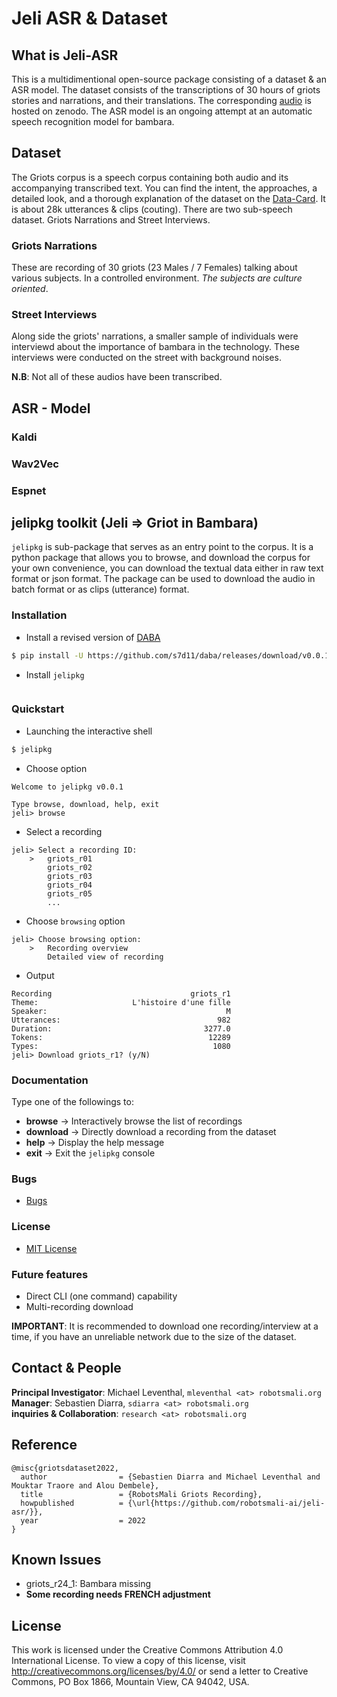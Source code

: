 # Jeli ASR & Dataset

## What is Jeli-ASR
This is a multidimentional open-source package consisting of a dataset & an ASR model. The dataset consists of the transcriptions of 30 hours of griots stories and narrations, and their translations. The corresponding [audio](https://zenodo.org/record/7094702) is hosted on zenodo. The ASR model is an ongoing attempt at an automatic speech recognition model for bambara.

## Dataset
The Griots corpus is a speech corpus containing both audio and its accompanying transcribed text. You can find the intent, the approaches, a detailed look, and a thorough explanation of the dataset on the [Data-Card](./docs/DataCard.pdf). It is about 28k utterances & clips (couting). There are two sub-speech dataset. Griots Narrations and Street Interviews.

### Griots Narrations
These are recording of 30 griots (23 Males / 7 Females) talking about various subjects. In a controlled environment. *The subjects are culture oriented*.

### Street Interviews
Along side the griots' narrations, a smaller sample of individuals were interviewd about the importance of bambara in the technology. These interviews were conducted on the street with background noises. 

**N.B**: Not all of these audios have been transcribed.

## ASR - Model
### Kaldi
### Wav2Vec
### Espnet
<!-- ### TF - Keras Transfomer -->

## jelipkg toolkit (Jeli => Griot in Bambara)
<code>jelipkg</code> is sub-package that serves as an entry point to the corpus. It is a python package that allows you to browse, and download the corpus for your own convenience, you can download the textual data either in raw text format or json format. The package can be used to download the audio in batch format or as clips (utterance) format.

### Installation
- Install a revised version of [DABA](https://github.com/maslinych/daba)

```bash
$ pip install -U https://github.com/s7d11/daba/releases/download/v0.0.1-alpha/daba-0.9.2.tar.gz
```

- Install `jelipkg`

```sh
```

### Quickstart

- Launching the interactive shell

```bash
$ jelipkg
```

- Choose option

```
Welcome to jelipkg v0.0.1

Type browse, download, help, exit
jeli> browse
```

- Select a recording

```
jeli> Select a recording ID:
    >   griots_r01
        griots_r02
        griots_r03
        griots_r04
        griots_r05
        ...
```

- Choose `browsing` option
```
jeli> Choose browsing option:
    >   Recording overview
        Detailed view of recording
```

- Output

```
Recording                               griots_r1
Theme:                     L'histoire d'une fille
Speaker:                                        M
Utterances:                                   982
Duration:                                  3277.0
Tokens:                                     12289
Types:                                       1080
jeli> Download griots_r1? (y/N)
```

### Documentation
Type one of the followings to:  
- **browse** -> Interactively browse the list of recordings  
- **download** -> Directly download a recording from the dataset  
- **help** -> Display the help message  
- **exit** -> Exit the `jelipkg` console  

### Bugs
- [Bugs](https://github.com/robotsmali-ai/jeli-asr/issues)

### License
- [MIT License](./jeli/LICENSE)

### Future features
- Direct CLI (one command) capability
- Multi-recording download

**IMPORTANT**: It is recommended to download one recording/interview at a time, if you have an unreliable network due to the size of the dataset.

## Contact & People
**Principal Investigator**: Michael Leventhal, `mleventhal <at> robotsmali.org`  
**Manager**: Sebastien Diarra, `sdiarra <at> robotsmali.org`  
**inquiries & Collaboration**: `research <at> robotsmali.org`

## Reference
```
@misc{griotsdataset2022,
  author                = {Sebastien Diarra and Michael Leventhal and Mouktar Traore and Alou Dembele},
  title                 = {RobotsMali Griots Recording},
  howpublished          = {\url{https://github.com/robotsmali-ai/jeli-asr/}},
  year                  = 2022
}
```

## Known Issues
- griots_r24_1: Bambara missing
- **Some recording needs FRENCH adjustment**

## License
This work is licensed under the Creative Commons Attribution 4.0 International License. To view a copy of this license, visit http://creativecommons.org/licenses/by/4.0/ or send a letter to Creative Commons, PO Box 1866, Mountain View, CA 94042, USA.
